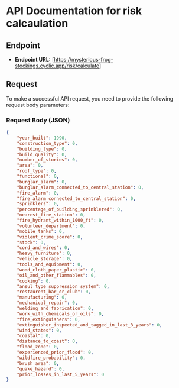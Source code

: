 # API Documentation for risk calcaulation 

## Endpoint

- **Endpoint URL:** [https://mysterious-frog-stockings.cyclic.app/risk/calculate]

## Request

To make a successful API request, you need to provide the following request body parameters:

### Request Body (JSON)

```json
{
    "year_built": 1990,
    "construction_type": 0,
    "building_type": 0,
    "build_quality": 0,
    "number_of_stories": 0,
    "area": 0,
    "roof_type": 0,
    "functional": 0,
    "burglar_alarm": 0,
    "burglar_alarm_connected_to_central_station": 0,
    "fire_alarm": 0,
    "fire_alarm_connected_to_central_station": 0,
    "sprinklers": 0,
    "percentage_of_building_sprinklered": 0,
    "nearest_fire_station": 0,
    "fire_hydrant_within_1000_ft": 0,
    "volunteer_department": 0,
    "mobile_tanks": 0,
    "violent_crime_score": 0,
    "stock": 0,
    "cord_and_wires": 0,
    "heavy_furniture": 0,
    "vehicle_storage": 0,
    "tools_and_equipment": 0,
    "wood_cloth_paper_plastic": 0,
    "oil_and_other_flammables": 0,
    "cooking": 0,
    "ansul_type_suppression_system": 0,
    "restaurent_bar_or_club": 0,
    "manufacturing": 0,
    "mechanical_repair": 0,
    "welding_and_fabrication": 0,
    "work_with_chemicals_or_oils": 0,
    "fire_extinguishers": 0,
    "extinguisher_inspected_and_tagged_in_last_3_years": 0,
    "wind_states": 0,
    "coastal": 0,
    "distance_to_coast": 0,
    "flood_zone": 0,
    "experienced_prior_flood": 0,
    "wildfire_probability": 0,
    "brush_area": 0,
    "quake_hazard": 0,
    "prior_losses_in_last_5_years": 0
}
